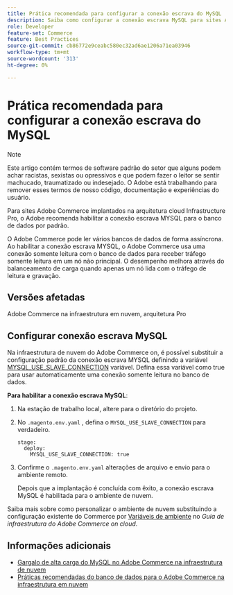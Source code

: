 ```yaml
---
title: Prática recomendada para configurar a conexão escrava do MySQL
description: Saiba como configurar a conexão escrava MySQL para sites Adobe Commerce implantados na infraestrutura de nuvem.
role: Developer
feature-set: Commerce
feature: Best Practices
source-git-commit: cb86772e9ceabc580ec32ad6ae1206a71ea03946
workflow-type: tm+mt
source-wordcount: '313'
ht-degree: 0%

---
```



# Prática recomendada para configurar a conexão escrava do MySQL

>[!NOTE]
>
>Este artigo contém termos de software padrão do setor que alguns podem achar racistas, sexistas ou opressivos e que podem fazer o leitor se sentir machucado, traumatizado ou indesejado. O Adobe está trabalhando para remover esses termos de nosso código, documentação e experiências do usuário.

Para sites Adobe Commerce implantados na arquitetura cloud Infrastructure Pro, o Adobe recomenda habilitar a conexão escrava MYSQL para o banco de dados por padrão.

O Adobe Commerce pode ler vários bancos de dados de forma assíncrona. Ao habilitar a conexão escrava MYSQL, o Adobe Commerce usa uma conexão somente leitura com o banco de dados para receber tráfego somente leitura em um nó não principal. O desempenho melhora através do balanceamento de carga quando apenas um nó lida com o tráfego de leitura e gravação.

## Versões afetadas

Adobe Commerce na infraestrutura em nuvem, arquitetura Pro

## Configurar conexão escrava MySQL

Na infraestrutura de nuvem do Adobe Commerce on, é possível substituir a configuração padrão da conexão escrava MYSQL definindo a variável [MYSQL_USE_SLAVE_CONNECTION](https://experienceleague.adobe.com/docs/commerce-cloud-service/user-guide/configure/env/stage/variables-deploy.html#mysql_use_slave_connection) variável. Defina essa variável como true para usar automaticamente uma conexão somente leitura no banco de dados.

**Para habilitar a conexão escrava MySQL**:

1. Na estação de trabalho local, altere para o diretório do projeto.

1. No `.magento.env.yaml` , defina o `MYSQL_USE_SLAVE_CONNECTION` para verdadeiro.

   ```
   stage:
     deploy:
       MYSQL_USE_SLAVE_CONNECTION: true
   ```

1. Confirme o `.magento.env.yaml` alterações de arquivo e envio para o ambiente remoto.

   Depois que a implantação é concluída com êxito, a conexão escrava MySQL é habilitada para o ambiente de nuvem.

Saiba mais sobre como personalizar o ambiente de nuvem substituindo a configuração existente do Commerce por [Variáveis de ambiente](https://experienceleague.adobe.com/docs/commerce-cloud-service/user-guide/configure/env/configure-env-yaml.html#environment-variables) no _Guia de infraestrutura do Adobe Commerce on cloud_.

## Informações adicionais

- [Gargalo de alta carga do MySQL no Adobe Commerce na infraestrutura de nuvem](https://experienceleague.adobe.com/docs/commerce-knowledge-base/kb/troubleshooting/database/mysql-high-load-bottleneck-in-magento-commerce-cloud.html?lang=en)
- [Práticas recomendadas do banco de dados para o Adobe Commerce na infraestrutura em nuvem](database-on-cloud.md)
